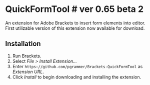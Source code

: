 # QuickFormTool # ver 0.65 beta 2

An extension for Adobe Brackets to insert form elements into editor.<br>
First utilizable version of this extension now available for download.<br>

## Installation ##
1. Run Brackets.<br>
2. Select _File > Install Extension..._<br>
3. Enter `https://github.com/pgrammer/Brackets-QuickFormTool` as _Extension URL_.<br>
4. Click _Install_ to begin downloading and installing the extension.<br>

